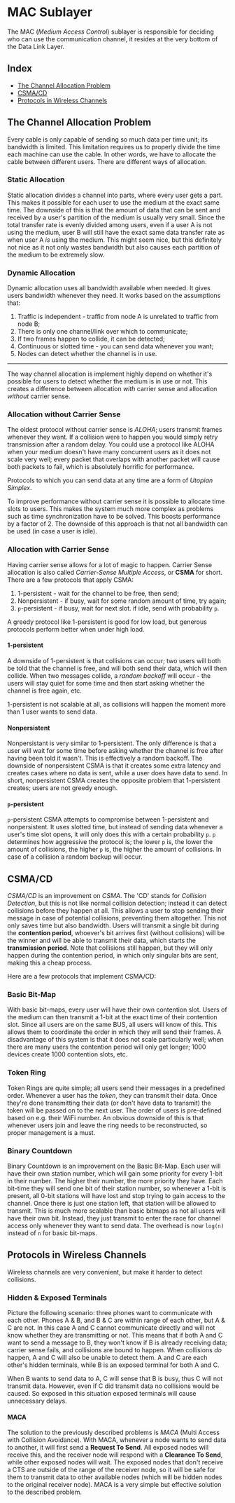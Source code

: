 # MAC Sublayer
The MAC (*Medium Access Control*) sublayer is responsible for deciding who can use the communication channel, it resides
at the very bottom of the Data Link Layer.

## Index
- [The Channel Allocation Problem](#the-channel-allocation-problem)
- [CSMA/CD](#csmacd)
- [Protocols in Wireless Channels](#protocols-in-wireless-channels)

## The Channel Allocation Problem
Every cable is only capable of sending so much data per time unit; its bandwidth is limited. This limitation requires us
to properly divide the time each machine can use the cable. In other words, we have to allocate the cable between
different users. There are different ways of allocation.

### Static Allocation
Static allocation divides a channel into parts, where every user gets a part. This makes it possible for each user to
use the medium at the exact same time. The downside of this is that the amount of data that can be sent and received by
a user's partition of the medium is usually very small. Since the total transfer rate is evenly divided among users,
even if a user A is not using the medium, user B will still have the exact same data transfer rate as when user A *is*
using the medium. This might seem nice, but this definitely not nice as it not only wastes bandwidth but also causes
each partition of the medium to be extremely slow.

### Dynamic Allocation
Dynamic allocation uses all bandwidth available when needed. It gives users bandwidth whenever they need. It works based
on the assumptions that:
1. Traffic is independent - traffic from node A is unrelated to traffic from node B;
2. There is only one channel/link over which to communicate;
3. If two frames happen to collide, it can be detected;
4. Continuous or slotted time - you can send data whenever you want;
5. Nodes can detect whether the channel is in use.

---

The way channel allocation is implement highly depend on whether it's possible for users to detect whether the medium is
in use or not. This creates a difference between allocation *with* carrier sense and allocation *without* carrier sense.

### Allocation without Carrier Sense
The oldest protocol without carrier sense is *ALOHA*; users transmit frames whenever they want. If a collision were to
happen you would simply retry transmission after a random delay. You could use a protocol like ALOHA when your medium
doesn't have many concurrent users as it does not scale very well; every packet that overlaps with another packet will
cause both packets to fail, which is absolutely horrific for performance. 

Protocols to which you can send data at any time are a form of *Utopian Simplex*.

To improve performance without carrier sense it is possible to allocate time slots to users. This makes the system much
more complex as problems such as time synchronization have to be solved. This boosts performance by a factor of 2. The
downside of this approach is that not all bandwidth can be used (in case a user is idle).

### Allocation with Carrier Sense
Having carrier sense allows for a lot of magic to happen. Carrier Sense allocation is also called *Carrier-Sense Multiple
Access*, or **CSMA** for short. There are a few protocols that apply CSMA:
1. 1-persistent - wait for the channel to be free, then send;
2. Nonpersistent - if busy, wait for some random amount of time, try again;
3. `p`-persistent - if busy, wait for next slot. if idle, send with probability `p`.

A greedy protocol like 1-persistent is good for low load, but generous protocols perform better when under high load.

#### 1-persistent
A downside of 1-persistent is that collisions can occur; two users will both be told that the channel is free, and will
both send their data, which will then collide. When two messages collide, a *random backoff* will occur - the users will
stay quiet for some time and then start asking whether the channel is free again, etc.

1-persistent is not scalable at all, as collisions will happen the moment more than 1 user wants to send data.

#### Nonpersistent
Nonpersistant is very similar to 1-persistent. The only difference is that a user will wait for some time before asking
whether the channel is free after having been told it wasn't. This is effectively a random backoff. The downside of
nonpersistent CSMA is that it creates some extra latency and creates cases where no data is sent, while a user does have
data to send. In short, nonpersistent CSMA creates the opposite problem that 1-persistent creates; users are not greedy
enough.

#### `p`-persistent
`p`-persistent CSMA attempts to compromise between 1-persistent and nonpersistent. It uses slotted time, but instead of
sending data whenever a user's time slot opens, it will only does this with a certain probability `p`. `p` determines
how aggressive the protocol is; the lower `p` is, the lower the amount of collisions, the higher `p` is, the higher the
amount of collisions. In case of a collision a random backup will occur.

## CSMA/CD
*CSMA/CD* is an improvement on *CSMA*. The 'CD' stands for *Collision Detection*, but this is not like normal collision
detection; instead it can detect collisions before they happen at all. This allows a user to stop sending their message
in case of potential collisions, preventing them altogether. This not only saves time but also bandwidth. Users will
transmit a single bit during the **contention period**, whoever's bit arrives first (without collisions) will be the
winner and will be able to transmit their data, which starts the **transmission period**. Note that collisions still
happen, but they will only happen during the contention period, in which only singular bits are sent, making this a
cheap process.

Here are a few protocols that implement CSMA/CD:

### Basic Bit-Map
With basic bit-maps, every user will have their own contention slot. Users of the medium can then transmit a 1-bit at
the exact time of their contention slot. Since all users are on the same BUS, all users will know of this. This allows
them to coordinate the order in which they will send their frames. A disadvantage of this system is that it does not
scale particularly well; when there are many users the contention period will only get longer; 1000 devices create 1000
contention slots, etc.

### Token Ring
Token Rings are quite simple; all users send their messages in a predefined order. Whenever a user has the *token*, they
can transmit their data. Once they're done transmitting their data (or don't have data to transmit) the token will be
passed on to the next user. The order of users is pre-defined based on e.g. their WiFi number. An obvious downside of
this is that whenever users join and leave the ring needs to be reconstructed, so proper management is a must. 

### Binary Countdown
Binary Countdown is an improvement on the Basic Bit-Map. Each user will have their own station number, which will gain
some priority for every 1-bit in their number. The higher their number, the more priority they have. Each bit-time they
will send one bit of their station number, so whenever a 1-bit is present, all 0-bit stations will have lost and stop
trying to gain access to the channel. Once there is just one station left, that station will be allowed to transmit.
This is much more scalable than basic bitmaps as not all users will have their own bit. Instead, they just transmit to
enter the race for channel access only whenever they want to send data. The overhead is now `log(n)` instead of `n` for
basic bit-maps.

## Protocols in Wireless Channels
Wireless channels are very convenient, but make it harder to detect collisions.

### Hidden & Exposed Terminals
Picture the following scenario: three phones want to communicate with each other. Phones A & B, and B & C are within
range of each other, but A & C are not. In this case A and C cannot communicate directly and will not know whether they
are transmitting or not. This means that if both A and C want to send a message to B, they won't know if B is already
receiving data; carrier sense fails, and collisions are bound to happen. When collisions *do* happen, A and C will also
be unable to detect them. A and C are each other's hidden terminals, while B is an exposed terminal for both A and C.

When B wants to send data to A, C will sense that B is busy, thus C will not transmit data. However, even if C did
transmit data no collisions would be caused. So exposed in this situation exposed terminals will cause unnecessary
delays.

#### MACA 
The solution to the previously described problems is *MACA* (Multi Access with Collision Avoidance). With MACA, whenever
a node wants to send data to another, it will first send a **Request To Send**. All exposed nodes will receive this,
and the receiver node will respond with a **Clearance To Send**, while other exposed nodes will wait. The exposed nodes
that don't receive a CTS are outside of the range of the receiver node, so it will be safe for them to transmit data to
other available nodes (which will be hidden nodes to the original receiver node). MACA is a very simple but effective
solution to the described problem.
